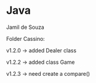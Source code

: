 # Java

Jamil de Souza 


Folder Cassino:

v1.2.0 -> added Dealer class

v1.2.2 -> added class Game

v1.2.3 -> need create a compare() 